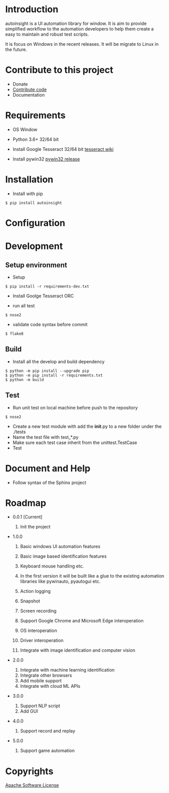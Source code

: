 # Introduction
autoinsight is a UI automation library for window. It is aim to provide simplified workflow to the automation developers to help them create a easy to maintain and robust test scripts.

It is focus on Windows in the recent releases. It will be migrate to Linux in the future.

# Contribute to this project
- Donate
- [Contribute code](https://github.com/shangerxin/autoinsight/issues)
- Documentation


# Requirements
- OS
Window

- Python 3.6+ 32/64 bit
- Install Google Tesseract 32/64 bit
[tesseract wiki](https://github.com/UB-Mannheim/tesseract/wiki)
- Install pywin32 
[pywin32 release](https://github.com/mhammond/pywin32/releases)

# Installation
- Install with pip
```
$ pip install autoinsight
```

# Configuration

# Development
## Setup environment
- Setup
```
$ pip install -r requirements-dev.txt
```

- Install Goolge Tesseract ORC

- run all test
```
$ nose2
```

- validate code syntax before commit
```
$ flake8
```

## Build
- Install all the develop and build dependency
```
$ python -m pip install --upgrade pip
$ python -m pip install -r requirements.txt
$ python -m build
```


## Test
- Run unit test on local machine before push to the repository
```
$ nose2
```
- Create a new test module with add the __init__.py to a new folder under the ./tests
- Name the test file with test_*.py
- Make sure each test case inherit from the unittest.TestCase
- Test


# Document and Help
- Follow syntax of the Sphinx project  

# Roadmap
- 0.0.1 [Current]
    1. Init the project

- 1.0.0

    1. Basic windows UI automation features
    2. Basic image based identification features
    3. Keyboard mouse handling etc.
    4. In the first version it will be built like a glue to the existing
    automation libraries like pywinauto, pyautogui etc.

    5. Action logging
    6. Snapshot
    7. Screen recording
    8. Support Google Chrome and Microsoft Edge interoperation
    9. OS interoperation
    10. Driver interoperation
    11. Integrate with image identification and computer vision

- 2.0.0
    1. Integrate with machine learning identification
    2. Integrate other browsers
    3. Add mobile support
    4. Integrate with cloud ML APIs

- 3.0.0
    1. Support NLP script
    2. Add GUI

- 4.0.0
    1. Support record and replay

- 5.0.0
    1. Support game automation

# Copyrights
[Apache Software License](http://www.apache.org/licenses/)

